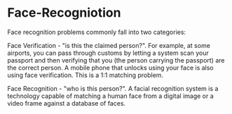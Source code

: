 # Face-Recogniotion
Face recognition problems commonly fall into two categories:

Face Verification - "is this the claimed person?". For example, at some airports, you can pass through customs by letting a system scan your passport and then verifying that you (the person carrying the passport) are the correct person. A mobile phone that unlocks using your face is also using face verification. This is a 1:1 matching problem.

Face Recognition - "who is this person?". A facial recognition system is a technology capable of matching a human face from a digital image or a video frame against a database of faces.
